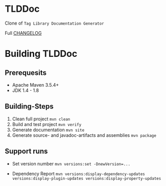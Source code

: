 # TLDDoc

Clone of `Tag Library Documentation Generator`

Full [CHANGELOG](CHANGELOG.md)

# Building TLDDoc

## Prerequesits

* Apache Maven 3.5.4\+
* JDK 1.4 - 1.8

## Building-Steps

1. Clean full project
    `mvn clean`
2. Build and test project
    `mvn verify`
3. Generate documentation
    `mvn site`
4. Generate source- and javadoc-artifacts and assemblies
    `mvn package`

## Support runs

* Set version number
    `mvn versions:set -DnewVersion=...`

* Dependency Report
    `mvn versions:display-dependency-updates versions:display-plugin-updates versions:display-property-updates`